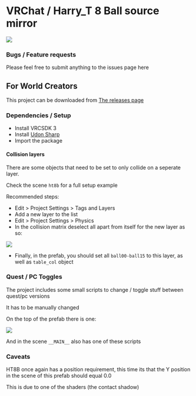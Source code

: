 # VRChat / Harry_T 8 Ball source mirror

![](https://i.imgur.com/3cHrbf1.jpg)

### Bugs / Feature requests
Please feel free to submit anything to the issues page here

## For World Creators
This project can be downloaded from [The releases page](https://github.com/Terri00/vrc8ball/releases)

### Dependencies / Setup
- Install VRCSDK 3
- Install [Udon Sharp](https://github.com/MerlinVR/UdonSharp)
- Import the package

#### Collision layers
There are some objects that need to be set to only collide on a seperate layer.

Check the scene `ht8b` for a full setup example

Recommended steps:
- Edit > Project Settings > Tags and Layers
- Add a new layer to the list
- Edit > Project Settings > Physics
- In the collision matrix deselect all apart from itself for the new layer as so:

![](https://i.imgur.com/eZpXQ65.png)

- Finally, in the prefab, you should set all `ball00-ball15` to this layer, as well as `table_col` object

### Quest / PC Toggles
The project includes some small scripts to change / toggle stuff between quest/pc versions

It has to be manually changed


On the top of the prefab there is one:

![](https://i.imgur.com/HPtMBiH.png)

And in the scene `__MAIN__` also has one of these scripts

### Caveats
HT8B once again has a position requirement, this time its that the Y position in the scene of this prefab should equal 0.0 

This is due to one of the shaders (the contact shadow)
